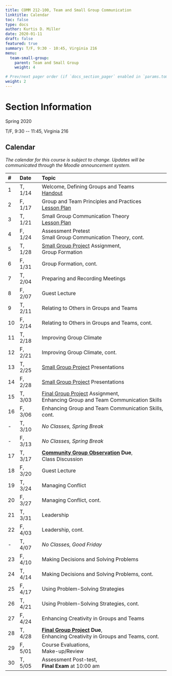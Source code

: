 ```yaml
---
title: COMM 212-100, Team and Small Group Communication
linktitle: Calendar
toc: false
type: docs
author: Kurtis D. Miller
date: 2020-01-11
draft: false
featured: true
summary: T/F, 9:30 - 10:45, Virginia 216
menu:
  team-small-group:
    parent: Team and Small Group
    weight: 4

# Prev/next pager order (if `docs_section_pager` enabled in `params.toml`)
weight: 2
---
```


Section Information
===================

Spring 2020

T/F, 9:30 -- 11:45, Virginia 216

<!-- more -->

[ho-s]:   /course/team-small-group/COMM-212-100-SP20-KM.pdf "Handout - Syllabus"

Calendar
--------

*The calendar for this course is subject to change.*
*Updates will be communicated through the Moodle announcement system.*


| #  | Date     | Topic                                                                                                                                                                                      |
|:--|:--------|:--------------------------------------------------------------------------------------------|
| 1  | T,  1/14 |                                           Welcome, Defining Groups and Teams              <br>                        [Handout][ho-s]                                                      |
| 2  | F,  1/17 |                                           Group and Team Principles and Practices         <br> [Lesson Plan][lp-dgt2]                                                                      |
| 3  | T,  1/21 |                                           Small Group Communication Theory                <br> [Lesson Plan][lp-sgt1]                                                                      |
| 4  | F,  1/24 | Assessment Pretest                   <br> Small Group Communication Theory, cont.                                                                                                          |
| 5  | T,  1/28 | [Small Group Project][] Assignment,  <br> Group Formation                                                                                                                                  |
| 6  | F,  1/31 |                                           Group Formation, cont.                                                                                                                           |
| 7  | T,  2/04 |                                           Preparing and Recording Meetings                                                                                                                 |
| 8  | F,  2/07 | <!-- drill 6&7 -->                        Guest Lecture                                                                                                                                    |
| 9  | T,  2/11 |                                           Relating to Others in Groups and Teams                                                                                                           |
| 10 | F,  2/14 |                                           Relating to Others in Groups and Teams, cont.                                                                                                    |
| 11 | T,  2/18 |                                           Improving Group Climate                                                                                                                          |
| 12 | F,  2/21 |                                           Improving Group Climate, cont.                                                                                                                   |
| 13 | T,  2/25 |                                           [Small Group Project][] Presentations                                                                                                            |
| 14 | F,  2/28 |                                           [Small Group Project][] Presentations                                                                                                            |
| 15 | T,  3/03 | [Final Group Project][] Assignment,  <br> Enhancing Group and Team Communication Skills                                                                                                    |
| 16 | F,  3/06 |                                           Enhancing Group and Team Communication Skills, cont.                                                                                             |
| -  | T,  3/10 |                                           *No Classes, Spring Break*                                                                                                                       |
| -  | F,  3/13 |                                           *No Classes, Spring Break*                                                                                                                       |
| 17 | T,  3/17 | **[Community Group Observation][] Due**, <br> Class Discussion                                                                                                                             |
| 18 | F,  3/20 | <!-- drill 19-20 -->                      Guest Lecture                                                                                                                                    |
| 19 | T,  3/24 |                                           Managing Conflict                                                                                                                                |
| 20 | F,  3/27 |                                           Managing Conflict, cont.                        <!--[Lesson Plan][TODO]-->                                                                       |
| 21 | T,  3/31 |                                           Leadership                                                                                                                                       |
| 22 | F,  4/03 |                                           Leadership, cont.                                                                                                                                |
| -  | T,  4/07 |                                           *No Classes, Good Friday*                                                                                                                        |
| 23 | F,  4/10 |                                           Making Decisions and Solving Problems                                                                                                            |
| 24 | T,  4/14 |                                           Making Decisions and Solving Problems, cont.                                                                                                     |
| 25 | F,  4/17 |                                           Using Problem-Solving Strategies                                                                                                                 |
| 26 | T,  4/21 |                                           Using Problem-Solving Strategies, cont.                                                                                                          |
| 27 | F,  4/24 |                                           Enhancing Creativity in Groups and Teams                                                                                                         |
| 28 | T,  4/28 | **[Final Group Project][] Due**,     <br> Enhancing Creativity in Groups and Teams, cont.                                                                                                  |
| 29 | F,  5/01 | Course Evaluations,                  <br> Make-up/Review                                  <!--[Lesson Plan][TODO]-->                                                                       |
| 30 | T,  5/05 | Assessment Post-test,                <br> **Final Exam** at 10:00 am                                                                                                                       |

<!--
# Assignment Links -->

[Community Group Observation]: /course/team-small-group/assignment/community-group-observation-assignment/ "Assignment description"
[Small Group Project]:         /course/team-small-group/assignment/small-project-assignment/               "Assignment description"
[Final Group Project]:         /course/team-small-group/assignment/final-project-assignment/               "Assignment description"
[Professionalism]:             /course/team-small-group/assignment/professionalism-grade/                  "Assignment description"

<!-- handout links -->

<!-- lesson plan links -->

[lp-dgt2]: /course/team-small-group/lesson-plan/defining-groups-and-teams-2/        "Lesson Plan"
[lp-sgt1]: /course/team-small-group/lesson-plan/small-group-communication-theory-1/ "Lesson Plan"

<!-- visual aid links-->
